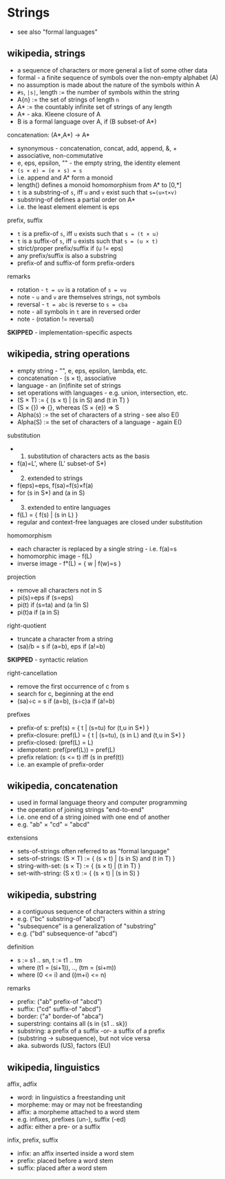 
<!-- ======================================================================= -->
# Strings

* see also "formal languages"

<!-- ======================================================================= -->
## wikipedia, strings

* a sequence of characters or more general a list of some other data
* formal - a finite sequence of symbols over the non-empty alphabet (A)
* no assumption is made about the nature of the symbols within A
* `#s`, `|s|`, length := the number of symbols within the string
* A{n} := the set of strings of length `n`
* A* := the countably infinite set of strings of any length
* A* - aka. Kleene closure of A
* B is a formal language over A, if (B subset-of A*)

concatenation: (A*,A*) -> A*

* synonymous - concatenation, concat, add, append, &, +
* associative, non-commutative
* e, eps, epsilon, "" - the empty string, the identity element
* `(s × e) = (e × s) = s`
* i.e. append and A* form a monoid
* length() defines a monoid homomorphism from A* to [0,*]
* `t` is a substring-of `s`, iff `u` and `v` exist such that `s=(u×t×v)`
* substring-of defines a partial order on A*
* i.e. the least element element is eps

prefix, suffix

* `t` is a prefix-of `s`, iff `u` exists such that `s = (t × u)`
* `t` is a suffix-of `s`, iff `u` exists such that `s = (u × t)`
* strict/proper prefix/suffix if (u != eps)
* any prefix/suffix is also a substring
* prefix-of and suffix-of form prefix-orders

remarks

* rotation - `t = uv` is a rotation of `s = vu`
* note - `u` and `v` are themselves strings, not symbols
* reversal - `t = abc` is reverse to `s = cba`
* note - all symbols in `t` are in reversed order
* note - (rotation != reversal)

**SKIPPED** - implementation-specific aspects

<!-- ======================================================================= -->
## wikipedia, string operations

* empty string - "", e, eps, epsilon, lambda, etc.
* concatenation - (s × t), associative
* language - an (in)finite set of strings
* set operations with languages - e.g. union, intersection, etc.
* (S × T) := { (s × t) | (s in S) and (t in T) }
* (S × {}) => {}, whereas (S × {e}) => S
* Alpha(s) := the set of characters of a string - see also E()
* Alpha(S) := the set of characters of a language - again E()

substitution

* 1) substitution of characters acts as the basis
* f(a)=L', where (L' subset-of S*)
* 2) extended to strings
* f(eps)=eps, f(sa)=f(s)×f(a)
* for (s in S*) and (a in S)
* 3) extended to entire languages
* f(L) = { f(s) | (s in L) }
* regular and context-free languages are closed under substitution

homomorphism

* each character is replaced by a single string - i.e. f(a)=s
* homomorphic image - f(L)
* inverse image - f°(L) = { w | f(w)=s }

projection

* remove all characters not in S
* pi(s)=eps if (s=eps)
* pi(t) if (s=ta) and (a !in S)
* pi(t)a if (a in S)

right-quotient

* truncate a character from a string
* (sa)/b = s if (a=b), eps if (a!=b)

**SKIPPED** - syntactic relation

right-cancellation

* remove the first occurrence of c from s
* search for c, beginning at the end
* (sa)÷c = s if (a=b), (s÷c)a if (a!=b)

prefixes

* prefix-of s: pref(s) = { t | (s=tu) for (t,u in S*) }
* prefix-closure: pref(L) = { t | (s=tu), (s in L) and (t,u in S*) }
* prefix-closed: (pref(L) = L)
* idempotent: pref(pref(L)) = pref(L)
* prefix relation: (s <= t) iff (s in pref(t))
* i.e. an example of prefix-order

<!-- ======================================================================= -->
## wikipedia, concatenation

* used in formal language theory and computer programming
* the operation of joining strings "end-to-end"
* i.e. one end of a string joined with one end of another
* e.g. "ab" × "cd" = "abcd"

extensions

* sets-of-strings often referred to as "formal language"
* sets-of-strings: (S × T) := { (s × t) | (s in S) and (t in T) }
* string-with-set: (s × T) := { (s × t) | (t in T) }
* set-with-string: (S x t) := { (s × t) | (s in S) }

<!-- ======================================================================= -->
## wikipedia, substring

* a contiguous sequence of characters within a string
* e.g. ("bc" substring-of "abcd")
* "subsequence" is a generalization of "substring"
* e.g. ("bd" subsequence-of "abcd")

definition

* s := s1 .. sn, t := t1 .. tm
* where (t1 = (si+1)), .., (tm = (si+m))
* where (0 <= i) and ((m+i) <= n)

remarks

* prefix: ("ab" prefix-of "abcd")
* suffix: ("cd" suffix-of "abcd")
* border: ("a" border-of "abca")
* superstring: contains all (s in {s1 .. sk})
* substring: a prefix of a suffix -or- a suffix of a prefix
* (substring -> subsequence), but not vice versa
* aka. subwords (US), factors (EU)

<!-- ======================================================================= -->
## wikipedia, linguistics

affix, adfix

* word: in linguistics a freestanding unit
* morpheme: may or may not be freestanding
* affix: a morpheme attached to a word stem
* e.g. infixes, prefixes (un-), suffix (-ed)
* adfix: either a pre- or a suffix

infix, prefix, suffix

* infix: an affix inserted inside a word stem
* prefix: placed before a word stem
* suffix: placed after a word stem
